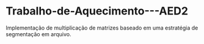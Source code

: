 # Trabalho-de-Aquecimento---AED2
Implementação de multiplicação de matrizes baseado em uma estratégia de segmentação em arquivo.
